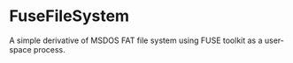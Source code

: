 FuseFileSystem
==============

A simple derivative of MSDOS FAT file system using FUSE toolkit as a user-space process.
